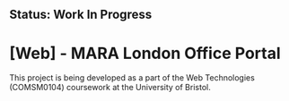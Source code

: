 ## Status: Work In Progress

# [Web] - MARA London Office Portal
This project is being developed as a part of the Web Technologies (COMSM0104) coursework at the University of Bristol.
